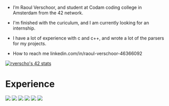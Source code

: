 - I’m Raoul Verschoor, and student at Codam coding college in Amsterdam from the 42 network.
 
- I'm finished with the curiculum, and I am currently looking for an internship.
 
- I have a lot of experience with c and c++, and wrote a lot of the parsers for my projects.

- How to reach me linkedin.com/in/raoul-verschoor-46366092


[![rverscho's 42 stats](https://badge42.vercel.app/api/v2/clbavmlx500260flgkhuigaoh/stats?cursusId=21&coalitionId=60)](https://github.com/JaeSeoKim/badge42)
<!---
Raoulv48/Raoulv48 is a ✨ special ✨ repository because its `README.md` (this file) appears on your GitHub profile.
You can click the Preview link to take a look at your changes.
--->

# Experience
![](https://img.shields.io/badge/OS-Linux-informational?style=flat&logo=Linux&logoColor=white&color=2bbc8a)
![](https://img.shields.io/badge/OS-MacOS-informational?style=flat&logo=Apple&logoColor=white&color=2bbc8a)
![](https://img.shields.io/badge/Language-C-informational?style=flat&logo=C&logoColor=white&color=2bbc8a)
![](https://img.shields.io/badge/Language-C++-informational?style=flat&logo=c%2B%2B&logoColor=white&color=2bbc8a)
![](https://img.shields.io/badge/IDE-VSCode-informational?style=flat&logo=visual-studio-code&logoColor=white&color=2bbc8a)
![](https://img.shields.io/badge/IDE-Clion-informational?style=flat&logo=clion&logoColor=white&color=2bbc8a)
</a>
